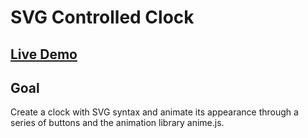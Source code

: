 # SVG Controlled Clock

## [Live Demo](https://codepen.io/borntofrappe/full/qGozVM)

## Goal

Create a clock with SVG syntax and animate its appearance through a series of buttons and the animation library anime.js.


